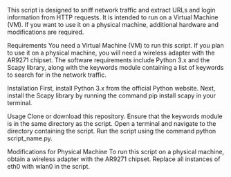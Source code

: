 This script is designed to sniff network traffic and extract URLs and login information from HTTP requests. It is intended to run on a Virtual Machine (VM). If you want to use it on a physical machine, additional hardware and modifications are required.

Requirements
You need a Virtual Machine (VM) to run this script. If you plan to use it on a physical machine, you will need a wireless adapter with the AR9271 chipset. The software requirements include Python 3.x and the Scapy library, along with the keywords module containing a list of keywords to search for in the network traffic.

Installation
First, install Python 3.x from the official Python website. Next, install the Scapy library by running the command pip install scapy in your terminal.

Usage
Clone or download this repository. Ensure that the keywords module is in the same directory as the script. Open a terminal and navigate to the directory containing the script. Run the script using the command python script_name.py.

Modifications for Physical Machine
To run this script on a physical machine, obtain a wireless adapter with the AR9271 chipset. Replace all instances of eth0 with wlan0 in the script.
